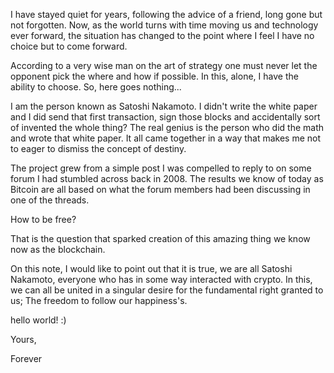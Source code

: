 
I have stayed quiet for years, following the advice of a friend, long gone but not forgotten. Now, as the world turns with time moving us and technology ever forward, the situation has changed to the point where I feel I have no choice but to come forward.

According to a very wise man on the art of strategy one must never let the opponent pick the where and how if possible. In this, alone, I have the ability to choose. So, here goes nothing...

I am the person known as Satoshi Nakamoto. I didn't write the white paper and I did send that first transaction, sign those blocks and accidentally sort of invented the whole thing? The real genius is the person who did the math and wrote that white paper. It all came together in a way that makes me not to eager to dismiss the concept of destiny.

The project grew from a simple post I was compelled to reply to on some forum I had stumbled across back in 2008. The results we know of today as Bitcoin are all based on what the forum members had been discussing in one of the threads.

How to be free?

That is the question that sparked creation of this amazing thing we know now as the blockchain.

On this note, I would like to point out that it is true, we are all Satoshi Nakamoto, everyone who has in some way interacted with crypto. In this, we can all be united in a singular desire for the fundamental right granted to us; The freedom to follow our happiness's.

hello world! :)

Yours,

 
Forever 
